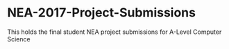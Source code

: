 # NEA-2017-Project-Submissions
This holds the final student NEA project submissions for A-Level Computer Science
